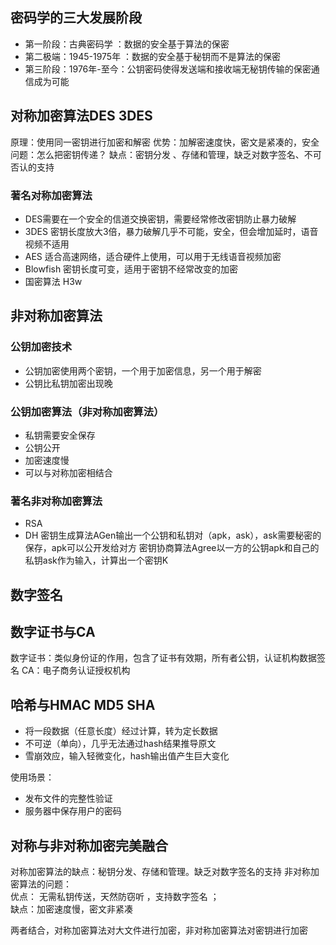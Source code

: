 
## 密码学的三大发展阶段
- 第一阶段：古典密码学 ：数据的安全基于算法的保密
- 第二极端：1945-1975年 ：数据的安全基于秘钥而不是算法的保密
- 第三阶段：1976年-至今：公钥密码使得发送端和接收端无秘钥传输的保密通信成为可能


## 对称加密算法DES 3DES
原理：使用同一密钥进行加密和解密
优势：加解密速度快，密文是紧凑的，安全
问题：怎么把密钥传递？
缺点：密钥分发 、存储和管理，缺乏对数字签名、不可否认的支持

### 著名对称加密算法
- DES需要在一个安全的信道交换密钥，需要经常修改密钥防止暴力破解
- 3DES 密钥长度放大3倍，暴力破解几乎不可能，安全，但会增加延时，语音视频不适用
- AES 适合高速网络，适合硬件上使用，可以用于无线语音视频加密
- Blowfish 密钥长度可变，适用于密钥不经常改变的加密
- 国密算法 H3w
## 非对称加密算法
### 公钥加密技术
- 公钥加密使用两个密钥，一个用于加密信息，另一个用于解密
- 公钥比私钥加密出现晚
### 公钥加密算法（非对称加密算法）
- 私钥需要安全保存
- 公钥公开
- 加密速度慢
- 可以与对称加密相结合

### 著名非对称加密算法

- RSA
- DH
密钥生成算法AGen输出一个公钥和私钥对（apk，ask），ask需要秘密的保存，apk可以公开发给对方
密钥协商算法Agree以一方的公钥apk和自己的私钥ask作为输入，计算出一个密钥K

## 数字签名
## 数字证书与CA
数字证书：类似身份证的作用，包含了证书有效期，所有者公钥，认证机构数据签名
CA：电子商务认证授权机构
## 哈希与HMAC MD5 SHA
- 将一段数据（任意长度）经过计算，转为定长数据
- 不可逆（单向），几乎无法通过hash结果推导原文
- 雪崩效应，输入轻微变化，hash输出值产生巨大变化

使用场景：
- 发布文件的完整性验证
- 服务器中保存用户的密码
## 对称与非对称加密完美融合
对称加密算法的缺点：秘钥分发、存储和管理。缺乏对数字签名的支持
非对称加密算法的问题：     
优点： 无需私钥传送，天然防窃听 ，支持数字签名 ；    
缺点：加密速度慢，密文非紧凑

两者结合，对称加密算法对大文件进行加密，非对称加密算法对密钥进行加密


